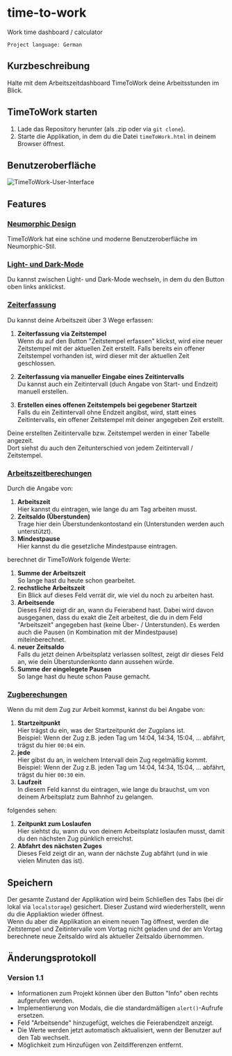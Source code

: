 # time-to-work 
 Work time dashboard / calculator

    Project language: German

## Kurzbeschreibung
Halte mit dem Arbeitszeitdashboard TimeToWork deine Arbeitsstunden im Blick.

## TimeToWork starten
1. Lade das Repository herunter (als .zip oder via `git clone`).
2. Starte die Applikation, in dem du die Datei `timeToWork.html` in deinem Browser öffnest.

## Benutzeroberfläche
![TimeToWork-User-Interface](https://github.com/bdav-dev/time-to-work/assets/122749166/903831d3-01a5-43b8-bc34-7e1b71597ced)

## Features
### <u>Neumorphic Design</u>
TimeToWork hat eine schöne und moderne Benutzeroberfläche im Neumorphic-Stil.

### <u>Light- und Dark-Mode</u>
Du kannst zwischen Light- und Dark-Mode wechseln, in dem du den Button oben links anklickst.

### <u>Zeiterfassung</u>
Du kannst deine Arbeitszeit über 3 Wege erfassen:
1. **Zeiterfassung via Zeitstempel**<br/>
   Wenn du auf den Button "Zeitstempel erfassen" klickst, wird eine neuer Zeitstempel mit der aktuellen Zeit erstellt. Falls bereits ein  offener Zeitstempel vorhanden ist, wird dieser mit der aktuellen Zeit geschlossen.

2. **Zeiterfassung via manueller Eingabe eines Zeitintervalls**<br/>
   Du kannst auch ein Zeitintervall (duch Angabe von Start- und Endzeit) manuell erstellen.

3. **Erstellen eines offenen Zeitstempels bei gegebener Startzeit**<br/>
   Falls du ein Zeitintervall ohne Endzeit angibst, wird, statt eines Zeitintervalls, ein offener Zeitstempel mit deiner angegeben Zeit erstellt.

Deine erstellten Zeitintervalle bzw. Zeitstempel werden in einer Tabelle angezeit.<br/>
Dort siehst du auch den Zeitunterschied von jedem Zeitintervall / Zeitstempel.

### <u>Arbeitszeitberechungen</u>
Durch die Angabe von:
1. **Arbeitszeit**<br/>
   Hier kannst du eintragen, wie lange du am Tag arbeiten musst.
2. **Zeitsaldo (Überstunden)**<br/>
   Trage hier dein Überstundenkontostand ein (Unterstunden werden auch unterstützt).
3. **Mindestpause**<br/>
   Hier kannst du die gesetzliche Mindestpause eintragen.

berechnet dir TimeToWork folgende Werte:

1. **Summe der Arbeitszeit**<br/>
   So lange hast du heute schon gearbeitet.
2. **rechstliche Arbeitszeit**<br/>
   Ein Blick auf dieses Feld verrät dir, wie viel du noch zu arbeiten hast.
3. **Arbeitsende**<br/>
   Dieses Feld zeigt dir an, wann du Feierabend hast. Dabei wird davon ausgeganen, dass du exakt die Zeit arbeitest, die du in dem Feld "Arbeitszeit" angegeben hast (keine Über- / Unterstunden). Es werden auch die Pausen (in Kombination mit der Mindestpause) miteinberechnet.
4. **neuer Zeitsaldo**<br/>
   Falls du jetzt deinen Arbeitsplatz verlassen solltest, zeigt dir dieses Feld an, wie dein Überstundenkonto dann aussehen würde.
5. **Summe der eingelegete Pausen**<br/>
   So lange hast du heute schon Pause gemacht.

### <u>Zugberechungen</u>

Wenn du mit dem Zug zur Arbeit kommst, kannst du bei Angabe von:
1. **Startzeitpunkt**<br/>
   Hier trägst du ein, was der Startzeitpunkt der Zugplans ist.<br/>
   Beispiel: Wenn der Zug z.B. jeden Tag um 14:04, 14:34, 15:04, ... abfährt, trägst du hier `00:04` ein.
2. **jede**<br/>
   Hier gibst du an, in welchem Intervall dein Zug regelmäßig kommt.<br/>
   Beispiel: Wenn der Zug z.B. jeden Tag um 14:04, 14:34, 15:04, ... abfährt, trägst du hier `00:30` ein.
3. **Laufzeit**<br/>
   In diesem Feld kannst du eintragen, wie lange du brauchst, um von deinem Arbeitsplatz zum Bahnhof zu gelangen.

folgendes sehen:

1. **Zeitpunkt zum Loslaufen**<br/>
   Hier siehtst du, wann du von deinem Arbeitsplatz loslaufen musst, damit du den nächsten Zug pünklich erreichst.
2. **Abfahrt des nächsten Zuges**<br/>
   Dieses Feld zeigt dir an, wann der nächste Zug abfährt (und in wie vielen Minuten das ist).

## Speichern
Der gesamte Zustand der Applikation wird beim Schließen des Tabs (bei dir lokal via `localstorage`) gesichert. Dieser Zustand wird wiederherstellt, wenn du die Appliaktion wieder öffnest.<br/>
Wenn du aber die Applikation an einem neuen Tag öffnest, werden die Zeitstempel und Zeitintervalle vom Vortag nicht geladen und der am Vortag berechnete neue Zeitsaldo wird als aktueller Zeitsaldo übernommen.

## Änderungsprotokoll
### Version 1.1
- Informationen zum Projekt können über den Button "Info" oben rechts aufgerufen werden.
- Implementierung von Modals, die die standardmäßigen `alert()`-Aufrufe ersetzen.
- Feld "Arbeitsende" hinzugefügt, welches die Feierabendzeit anzeigt.
- Die Werte werden jetzt automatisch aktualisiert, wenn der Benutzer auf den Tab wechselt.
- Möglichkeit zum Hinzufügen von Zeitdifferenzen entfernt.
